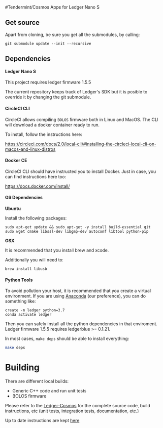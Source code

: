 #Tendermint/Cosmos Apps for Ledger Nano S

## Get source
Apart from cloning, be sure you get all the submodules, by calling:
```
git submodule update --init --recursive
```

## Dependencies

#### Ledger Nano S

This project requires ledger firmware 1.5.5

The current repository keeps track of Ledger's SDK but it is posible to override it by changing the git submodule.

#### CircleCI CLI

CircleCI allows compiling `BOLOS` firmware both in Linux and MacOS. The CLI will download a docker container ready to run.

To install, follow the instructions here:

https://circleci.com/docs/2.0/local-cli/#installing-the-circleci-local-cli-on-macos-and-linux-distros

#### Docker CE

CircleCI CLI should have instructed you to install Docker. Just in case, you can find instructions here too:

https://docs.docker.com/install/


#### OS Dependencies

**Ubuntu**

Install the following packages:
```
sudo apt-get update && sudo apt-get -y install build-essential git sudo wget cmake libssl-dev libgmp-dev autoconf libtool python-pip
```

**OSX**

It is recommended that you install brew and xcode.

Additionally you will need to:

```
brew install libusb
```

#### Python Tools

To avoid pollution your host, it is recommended that you create a virtual environment. If you are using [Anaconda](https://www.anaconda.com/distribution/#download-section) (our preference), you can do something like:

```shell script
create -n ledger python=3.7
conda activate ledger
```

Then you can safely install all the python dependencies in that enviroment. Ledger firmware 1.5.5 requires ledgerblue >= 0.1.21.

In most cases, `make deps` should be able to install everything:

```bash
make deps
```

# Building
There are different local builds:

 - Generic C++ code and run unit tests
 - BOLOS firmware

Please refer to the [Ledger-Cosmos](https://github.com/cosmos/ledger-cosmos) for the complete source code, build instructions, etc (unit tests, integration tests, documentation, etc.)


Up to date instructions are kept [here](https://github.com/cosmos/ledger-cosmos/blob/master/docs/BUILD.md)
